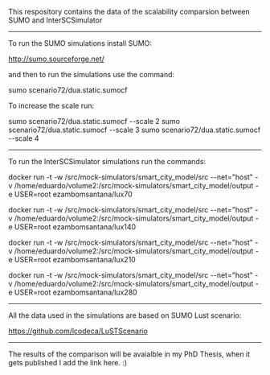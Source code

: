 This respository contains the data of the  scalability comparsion between SUMO and InterSCSimulator

-----
To run the SUMO simulations install SUMO:

http://sumo.sourceforge.net/

and then to run the simulations use the command:

sumo scenario72/dua.static.sumocf

To increase the scale run: 

sumo scenario72/dua.static.sumocf --scale 2
sumo scenario72/dua.static.sumocf --scale 3
sumo scenario72/dua.static.sumocf --scale 4

-----
To run the InterSCSimulator simulations run the commands:

docker run -t -w /src/mock-simulators/smart_city_model/src --net="host" -v /home/eduardo/volume2:/src/mock-simulators/smart_city_model/output -e USER=root ezambomsantana/lux70

docker run -t -w /src/mock-simulators/smart_city_model/src --net="host" -v /home/eduardo/volume2:/src/mock-simulators/smart_city_model/output -e USER=root ezambomsantana/lux140

docker run -t -w /src/mock-simulators/smart_city_model/src --net="host" -v /home/eduardo/volume2:/src/mock-simulators/smart_city_model/output -e USER=root ezambomsantana/lux210

docker run -t -w /src/mock-simulators/smart_city_model/src --net="host" -v /home/eduardo/volume2:/src/mock-simulators/smart_city_model/output -e USER=root ezambomsantana/lux280

----
All the data used in the simulations are based on SUMO Lust scenario:

https://github.com/lcodeca/LuSTScenario

----
The results of the comparison will be avaialble in my PhD Thesis, when it gets published I add the link here. :)